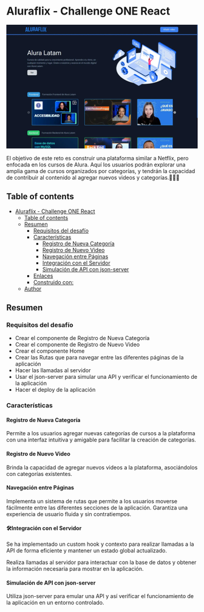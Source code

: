 # Aluraflix - Challenge ONE React

![](./public/desktop.webp)

El objetivo de este reto es construir una plataforma similar a Netflix, pero enfocada en los cursos de Alura. Aquí los usuarios podrán explorar una amplia gama de cursos organizados por categorías, y tendrán la capacidad de contribuir al contenido al agregar nuevos videos y categorías.👨🏻‍🏫

## Table of contents

- [Aluraflix - Challenge ONE React](#aluraflix---challenge-one-react)
  - [Table of contents](#table-of-contents)
  - [Resumen](#resumen)
    - [Requisitos del desafío](#requisitos-del-desafío)
    - [Características](#características)
      - [Registro de Nueva Categoría](#registro-de-nueva-categoría)
      - [Registro de Nuevo Video](#registro-de-nuevo-video)
      - [Navegación entre Páginas](#navegación-entre-páginas)
      - [Integración con el Servidor](#integración-con-el-servidor)
      - [Simulación de API con json-server](#simulación-de-api-con-json-server)
    - [Enlaces](#enlaces)
    - [Construido con:](#construido-con)
  - [Author](#author)

## Resumen

### Requisitos del desafío

- Crear el componente de Registro de Nueva Categoría
- Crear el componente de Registro de Nuevo Video
- Crear el componente Home
- Crear las Rutas que para navegar entre las diferentes páginas de la aplicación
- Hacer las llamadas al servidor
- Usar el json-server para simular una API y verificar el funcionamiento de la aplicación
- Hacer el deploy de la aplicación

### Características

#### Registro de Nueva Categoría

Permite a los usuarios agregar nuevas categorías de cursos a la plataforma con una interfaz intuitiva y amigable para facilitar la creación de categorías.

#### Registro de Nuevo Video

Brinda la capacidad de agregar nuevos videos a la plataforma, asociándolos con categorías existentes.

#### Navegación entre Páginas

Implementa un sistema de rutas que permite a los usuarios moverse fácilmente entre las diferentes secciones de la aplicación.
Garantiza una experiencia de usuario fluida y sin contratiempos.

#### 🛠Integración con el Servidor

Se ha implementado un custom hook y contexto para realizar llamadas a la API de forma eficiente y mantener un estado global actualizado.

Realiza llamadas al servidor para interactuar con la base de datos y obtener la información necesaria para mostrar en la aplicación.

#### Simulación de API con json-server

Utiliza json-server para emular una API y así verificar el funcionamiento de la aplicación en un entorno controlado.

